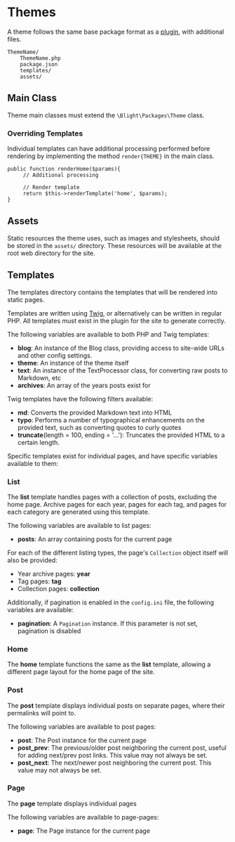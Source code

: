 Themes
======

A theme follows the same base package format as a [plugin](PLUGIN.md), with additional files.

	ThemeName/
    	ThemeName.php
    	package.json
    	templates/
    	assets/


## Main Class

Theme main classes must extend the `\Blight\Packages\Theme` class.

### Overriding Templates

Individual templates can have additional processing performed before rendering by implementing the method `render{THEME}` in the main class.

	public function renderHome($params){
		 // Additional processing

		 // Render template
		 return $this->renderTemplate('home', $params);
	}


## Assets

Static resources the theme uses, such as images and stylesheets, should be stored in the `assets/` directory. These resources will be available at the root web directory for the site.


## Templates

The templates directory contains the templates that will be rendered into static pages.

Templates are written using [Twig](http://twig.sensiolabs.org), or alternatively can be written in regular PHP. All templates must exist in the plugin for the site to generate correctly.

The following variables are available to both PHP and Twig templates:

- **blog**: An instance of the Blog class, providing access to site-wide URLs and other config settings.
- **theme**: An instance of the theme itself
- **text**: An instance of the TextProcessor class, for converting raw posts to Markdown, etc
- **archives**: An array of the years posts exist for

Twig templates have the following filters available:

- **md**: Converts the provided Markdown text into HTML
- **typo**: Performs a number of typographical enhancements on the provided text, such as converting quotes to curly quotes
- **truncate**(length = 100, ending = '...'): Truncates the provided HTML to a certain length.

Specific templates exist for individual pages, and have specific variables available to them:

### List

The **list** template handles pages with a collection of posts, excluding the home page. Archive pages for each year, pages for each tag, and pages for each category are generated using this template.

The following variables are available to list pages:

- **posts**: An array containing posts for the current page

For each of the different listing types, the page's `Collection` object itself will also be provided:

- Year archive pages: **year**
- Tag pages: **tag**
- Collection pages: **collection**

Additionally, if pagination is enabled in the `config.ini` file, the following variables are available:

- **pagination**: A `Pagination` instance. If this parameter is not set, pagination is disabled

### Home

The **home** template functions the same as the **list** template, allowing a different page layout for the home page of the site.

### Post

The **post** template displays individual posts on separate pages, where their permalinks will point to.

The following variables are available to post pages:

- **post**: The Post instance for the current page
- **post_prev**: The previous/older post neighboring the current post, useful for adding next/prev post links. This value may not always be set.
- **post_next**: The next/newer post neighboring the current post. This value may not always be set.

### Page

The **page** template displays individual pages

The following variables are available to page-pages:

- **page**: The Page instance for the current page
